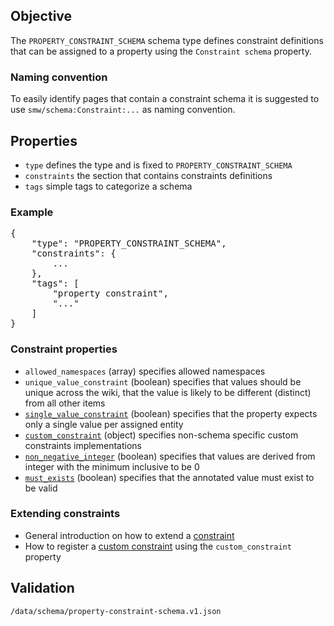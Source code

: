## Objective

The `PROPERTY_CONSTRAINT_SCHEMA` schema type defines constraint definitions that can be assigned to a property using the `Constraint schema` property.

### Naming convention

To easily identify pages that contain a constraint schema it is suggested to use `smw/schema:Constraint:...` as naming convention.

## Properties

- `type` defines the type and is fixed to `PROPERTY_CONSTRAINT_SCHEMA`
- `constraints` the section that contains constraints definitions
- `tags` simple tags to categorize a schema

### Example

<pre>
{
    "type": "PROPERTY_CONSTRAINT_SCHEMA",
    "constraints": {
        ...
    },
    "tags": [
        "property constraint",
        "..."
    ]
}
</pre>

### Constraint properties

- `allowed_namespaces` (array) specifies allowed namespaces
- `unique_value_constraint` (boolean) specifies that values should be unique across the wiki, that the value is likely to be different (distinct) from all other items
- [`single_value_constraint`][example.schema] (boolean) specifies that the property expects only a single value per assigned entity
- [`custom_constraint`][custom.constraint] (object) specifies non-schema specific custom constraints implementations
- [`non_negative_integer`][example.schema] (boolean) specifies that values are derived from integer with the minimum inclusive to be 0
- [`must_exists`][example.schema] (boolean) specifies that the annotated value must exist to be valid

### Extending constraints

- General introduction on how to extend a [constraint][extending.constraint]
- How to register a [custom constraint][custom.constraint] using the `custom_constraint` property

## Validation

`/data/schema/property-constraint-schema.v1.json`

[example.schema]:https://github.com/SemanticMediaWiki/SemanticMediaWiki/blob/master/docs/examples/constraint.schema.md
[custom.constraint]:https://github.com/SemanticMediaWiki/SemanticMediaWiki/blob/master/docs/examples/register.custom.constraint.md
[extending.constraint]: https://github.com/SemanticMediaWiki/SemanticMediaWiki/blob/master/docs/architecture/extending.constraint.md
